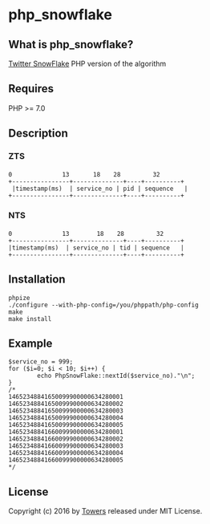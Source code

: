 # php_snowflake


## What is php_snowflake?

[Twitter SnowFlake](https://github.com/twitter/snowflake) PHP version of the algorithm

## Requires
PHP >= 7.0

## Description

### ZTS
```
0　　　　　　    13　　　　18　  28　　　    32
+----------------+--------------+----+----------+
 |timestamp(ms)  | service_no | pid | sequence   |
+----------------+--------------+----+----------+
```

### NTS
```
0　　　　　　    13　　　 　18　  28　　　    32
+----------------+--------------+----+----------+
|timestamp(ms)  | service_no | tid | sequence   |
+----------------+--------------+----+----------+
```

## Installation
```
phpize
./configure --with-php-config=/you/phppath/php-config
make
make install
```
## Example
```
$service_no = 999;
for ($i=0; $i < 10; $i++) { 
        echo PhpSnowFlake::nextId($service_no)."\n";
}
/*
14652348841650099900000634280001
14652348841650099900000634280002
14652348841650099900000634280003
14652348841650099900000634280004
14652348841650099900000634280005
14652348841660099900000634280001
14652348841660099900000634280002
14652348841660099900000634280003
14652348841660099900000634280004
14652348841660099900000634280005
*/
```
## License
Copyright (c) 2016 by [Towers](http://zheng-ji.info) released under MIT License.


